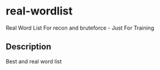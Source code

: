 # real-wordlist
Real Word List For recon and bruteforce -  Just For Training
## Description

Best and real word list
